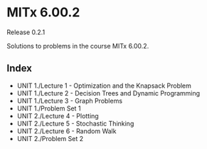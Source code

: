 # MITx 6.00.2
Release 0.2.1

Solutions to problems in the course MITx 6.00.2.

## Index
- UNIT 1./Lecture 1 - Optimization and the Knapsack Problem
- UNIT 1./Lecture 2 - Decision Trees and Dynamic Programming
- UNIT 1./Lecture 3 - Graph Problems
- UNIT 1./Problem Set 1
- UNIT 2./Lecture 4 - Plotting
- UNIT 2./Lecture 5 - Stochastic Thinking
- UNIT 2./Lecture 6 - Random Walk
- UNIT 2./Problem Set 2
